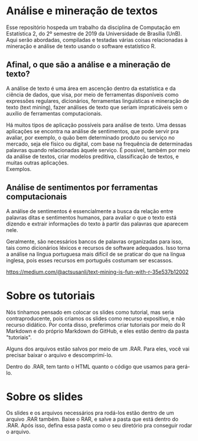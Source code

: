 # Análise e mineração de textos
Esse repositório hospeda um trabalho da disciplina de Computação em Estatística 2, do 2º semestre de 2019 da Universidade de Brasília (UnB). Aqui serão abordadas, compiladas e testadas várias coisas relacionadas à mineração e análise de texto usando o software estatístico R.

 Afinal, o que são a análise e a mineração de texto?
 -
 <p>
A análise de texto é uma área em ascenção dentro da estatística e da ciência de dados, que visa, por meio de ferramentas disponíveis como expressões regulares, dicionários, ferramentas linguísticas e mineração de texto (text mining), fazer análises de texto que seriam impraticáveis sem o auxílio de ferramentas computacionais.

Há muitos tipos de aplicação possíveis para análise de texto. Uma dessas aplicações se encontra na análise de sentimentos, que pode servir pra avaliar, por exemplo, o quão bem determinado produto ou serviço no mercado, seja ele físico ou digital, com base na frequência de determinadas palavras quando relacionadas àquele serviço. É possível, também por meio da análise de textos, criar modelos preditiva, classificação de textos, e muitas outras aplicações.
<br />
  Exemplos.
</p>

Análise de sentimentos por ferramentas computacionais
-
<p> 
A análise de sentimentos é essencialmente a busca da relação entre palavras ditas e sentimentos humanos, para avaliar o que o texto está dizendo e extrair informações do texto à partir das palavras que aparecem nele.<br />
 
Geralmente, são necessários bancos de palavras organizadas para isso, tais como dicionários léxicos e recursos de software adequados. Isso torna a análise na língua portuguesa mais difícil de se praticar do que na língua inglesa, pois esses recursos em português costumam ser escassos.<br />

 https://medium.com/@actsusanli/text-mining-is-fun-with-r-35e537b12002
</p>

# Sobre os tutoriais
Nós tinhamos pensado em colocar os slides como tutorial, mas seria contraproducente, pois criamos os slides como recurso expositivo, e não recurso didático. Por conta disso, preferimos criar tutoriais por meio do R Markdown e do próprio Markdown do GitHub, e eles estão dentro da pasta "tutoriais".

Alguns dos arquivos estão salvos por meio de um .RAR. Para eles, você vai precisar baixar o arquivo e descomprimí-lo.

Dentro do .RAR, tem tanto o HTML quanto o código que usamos para gerá-lo.

# Sobre os slides
Os slides e os arquivos necessários pra rodá-los estão dentro de um arquivo .RAR também. Baixe o RAR, e salve a pasta que está dentro do .RAR. Após isso, defina essa pasta como o seu diretório pra conseguir rodar o arquivo.
